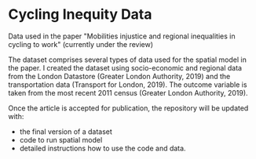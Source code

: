 # Cycling Inequity Data
Data used in the paper "Mobilities injustice and regional inequalities in cycling to work" (currently under the review)

The dataset comprises several types of data used for the spatial model in the paper. 
I created the dataset using socio-economic and regional data from the London Datastore (Greater London Authority, 2019) 
and the transportation data (Transport for London, 2019). The outcome variable is taken from the most recent 2011 census 
(Greater London Authority, 2019). 

Once the article is accepted for publication, the repository will be updated with:
* the final version of a dataset
* code to run spatial model
* detailed instructions how to use the code and data.
